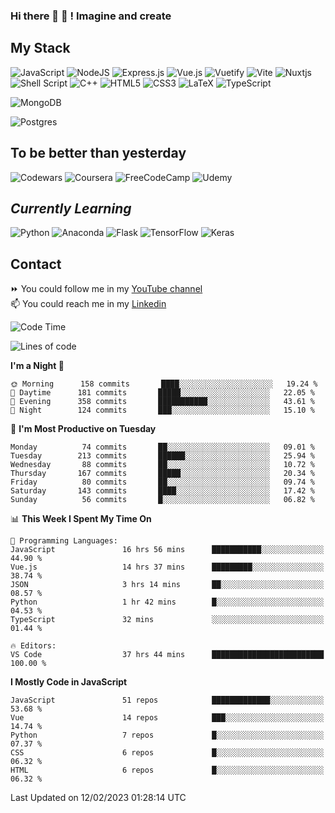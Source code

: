 ### Hi there 👋 🤖 ! Imagine and create

## My Stack
![JavaScript](https://img.shields.io/badge/javascript-%23323330.svg?style=for-the-badge&logo=javascript&logoColor=%23F7DF1E) ![NodeJS](https://img.shields.io/badge/node.js-6DA55F?style=for-the-badge&logo=node.js&logoColor=white) <img alt="Express.js" src="https://img.shields.io/badge/express.js%20-%23404d59.svg?&style=for-the-badge"/> ![Vue.js](https://img.shields.io/badge/vuejs-%2335495e.svg?style=for-the-badge&logo=vuedotjs&logoColor=%234FC08D) ![Vuetify](https://img.shields.io/badge/Vuetify-1867C0?style=for-the-badge&logo=vuetify&logoColor=AEDDFF) ![Vite](https://img.shields.io/badge/vite-%23646CFF.svg?style=for-the-badge&logo=vite&logoColor=white) ![Nuxtjs](https://img.shields.io/badge/Nuxt-002E3B?style=for-the-badge&logo=nuxtdotjs&logoColor=#00DC82) ![Shell Script](https://img.shields.io/badge/shell_script-%23121011.svg?style=for-the-badge&logo=gnu-bash&logoColor=white) ![C++](https://img.shields.io/badge/c++-%2300599C.svg?style=for-the-badge&logo=c%2B%2B&logoColor=white) ![HTML5](https://img.shields.io/badge/html5-%23E34F26.svg?style=for-the-badge&logo=html5&logoColor=white) ![CSS3](https://img.shields.io/badge/css3-%231572B6.svg?style=for-the-badge&logo=css3&logoColor=white) ![LaTeX](https://img.shields.io/badge/latex-%23008080.svg?style=for-the-badge&logo=latex&logoColor=white) ![TypeScript](https://img.shields.io/badge/typescript-%23007ACC.svg?style=for-the-badge&logo=typescript&logoColor=white)
<div>
  <img alt="MongoDB" src ="https://img.shields.io/badge/MongoDB-%234ea94b.svg?&style=for-the-badge&logo=mongodb&logoColor=white"/>
  
  ![Postgres](https://img.shields.io/badge/postgres-%23316192.svg?style=for-the-badge&logo=postgresql&logoColor=white)
</div>

## To be better than yesterday
![Codewars](https://img.shields.io/badge/Codewars-B1361E?style=for-the-badge&logo=codewars&logoColor=grey)
  ![Coursera](https://img.shields.io/badge/Coursera-%230056D2.svg?style=for-the-badge&logo=Coursera&logoColor=white)
  ![FreeCodeCamp](https://img.shields.io/badge/Freecodecamp-%23123.svg?&style=for-the-badge&logo=freecodecamp&logoColor=green)
  ![Udemy](https://img.shields.io/badge/Udemy-A435F0?style=for-the-badge&logo=Udemy&logoColor=white)

## *Currently Learning*
![Python](https://img.shields.io/badge/python-3670A0?style=for-the-badge&logo=python&logoColor=ffdd54) ![Anaconda](https://img.shields.io/badge/Anaconda-%2344A833.svg?style=for-the-badge&logo=anaconda&logoColor=white) 
![Flask](https://img.shields.io/badge/flask-%23000.svg?style=for-the-badge&logo=flask&logoColor=white) ![TensorFlow](https://img.shields.io/badge/TensorFlow-%23FF6F00.svg?style=for-the-badge&logo=TensorFlow&logoColor=white) ![Keras](https://img.shields.io/badge/Keras-%23D00000.svg?style=for-the-badge&logo=Keras&logoColor=white)

## Contact
⏩ You could follow me in my <a href="https://www.youtube.com/c/ViktorJimenezF" target="blank">YouTube channel</a>   <br>
📫 You could reach me in my <a href="https://www.linkedin.com/in/victorjuanjimenez/" target="blank">Linkedin</a>  

<!--START_SECTION:waka-->
![Code Time](http://img.shields.io/badge/Code%20Time-764%20hrs%2014%20mins-blue)

![Lines of code](https://img.shields.io/badge/From%20Hello%20World%20I%27ve%20Written--99%20Thousand%20lines%20of%20code-blue)

**I'm a Night 🦉** 

```text
🌞 Morning      158 commits       ████░░░░░░░░░░░░░░░░░░░░░   19.24 % 
🌆 Daytime      181 commits       █████░░░░░░░░░░░░░░░░░░░░   22.05 % 
🌃 Evening      358 commits       ███████████░░░░░░░░░░░░░░   43.61 % 
🌙 Night        124 commits       ███░░░░░░░░░░░░░░░░░░░░░░   15.10 % 

```
📅 **I'm Most Productive on Tuesday** 

```text
Monday          74 commits       ██░░░░░░░░░░░░░░░░░░░░░░░   09.01 % 
Tuesday        213 commits       ██████░░░░░░░░░░░░░░░░░░░   25.94 % 
Wednesday       88 commits       ██░░░░░░░░░░░░░░░░░░░░░░░   10.72 % 
Thursday       167 commits       █████░░░░░░░░░░░░░░░░░░░░   20.34 % 
Friday          80 commits       ██░░░░░░░░░░░░░░░░░░░░░░░   09.74 % 
Saturday       143 commits       ████░░░░░░░░░░░░░░░░░░░░░   17.42 % 
Sunday          56 commits       █░░░░░░░░░░░░░░░░░░░░░░░░   06.82 % 

```


📊 **This Week I Spent My Time On** 

```text
💬 Programming Languages: 
JavaScript               16 hrs 56 mins      ███████████░░░░░░░░░░░░░░   44.90 % 
Vue.js                   14 hrs 37 mins      █████████░░░░░░░░░░░░░░░░   38.74 % 
JSON                     3 hrs 14 mins       ██░░░░░░░░░░░░░░░░░░░░░░░   08.57 % 
Python                   1 hr 42 mins        █░░░░░░░░░░░░░░░░░░░░░░░░   04.53 % 
TypeScript               32 mins             ░░░░░░░░░░░░░░░░░░░░░░░░░   01.44 % 

🔥 Editors: 
VS Code                  37 hrs 44 mins      █████████████████████████   100.00 % 

```

**I Mostly Code in JavaScript** 

```text
JavaScript               51 repos            █████████████░░░░░░░░░░░░   53.68 % 
Vue                      14 repos            ███░░░░░░░░░░░░░░░░░░░░░░   14.74 % 
Python                   7 repos             █░░░░░░░░░░░░░░░░░░░░░░░░   07.37 % 
CSS                      6 repos             █░░░░░░░░░░░░░░░░░░░░░░░░   06.32 % 
HTML                     6 repos             █░░░░░░░░░░░░░░░░░░░░░░░░   06.32 % 

```



 Last Updated on 12/02/2023 01:28:14 UTC
<!--END_SECTION:waka-->

<!--
**ViktorJJF/ViktorJJF** is a ✨ _special_ ✨ repository because its `README.md` (this file) appears on your GitHub profile.



Here are some ideas to get you started:

- 🔭 I’m currently working on ...
- 🌱 I’m currently learning ...
- 👯 I’m looking to collaborate on ...
- 🤔 I’m looking for help with ...
- 💬 Ask me about ...
- 📫 How to reach me: ...
- 😄 Pronouns: ...
- ⚡ Fun fact: ...
-->
